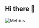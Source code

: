 ## Hi there 👋
![Metrics](https://metrics.lecoq.io/hamzasalahds?template=classic&leetcode=1&isocalendar=1&introduction=1&base=header%2C%20activity%2C%20community%2C%20repositories%2C%20metadata&base.indepth=false&base.hireable=false&base.skip=false&isocalendar=false&isocalendar.duration=half-year&introduction=false&introduction.title=true&leetcode=false&leetcode.user=hamzamsalah%40gmail.com&leetcode.sections=solved&leetcode.limit.skills=10&leetcode.limit.recent=2&config.timezone=America%2FChicago)
